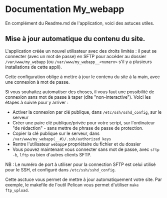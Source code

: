 # Documentation My_webapp

En complément du Readme.md de l'application, voici des astuces utiles.

## Mise à jour automatique du contenu du site.

L'application créée un nouvel utilisateur avec des droits limités : il peut se connecter (avec un mot de passe) en SFTP pour accéder au dossier `/var/www/my_webapp` (ou `/var/www/my_webapp__<numero>` s'il y a plusieurs installations de cette appli).

Cette configuration oblige à mettre à jour le contenu du site à la main, avec une connexion à mot de passe.

Si vous souhaitez automatiser des choses, il vous faut une possibilité de connexion sans mot de passe à taper (dite "non-interactive"). Voici les étapes à suivre pour y arriver :
- Activer la connexion par clé publique, dans `/etc/ssh/sshd_config`, sur le serveur
- Créer une paire clé publique/privée pour votre script, sur l'ordinateur "de rédaction" - sans mettre de phrase de passe de protection.
- Copier la clé publique sur le serveur, dans `/var/www/my_webapp(__#)/.ssh/authorized_keys`
- Rentre l'utilisateur `webapp#` propriétaire du fichier et du dossier
- Vous pouvez maintenant vous connecter sans mot de passe, avec `sftp -b`, `lftp` ou bien d'autres clients SFTP.

NB : Le numéro de port à utiliser pour la connection SFTP est celui utilisé pour le SSH, et configuré dans `/etc/ssh/sshd_config`.

Cette asctuce vous permet de mettre à jour automatiquement votre site. Par exemple, le makefile de l'outil Pelican vous permet d'utiliser `make ftp_upload`.
